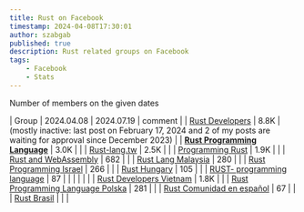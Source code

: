 ```yaml
---
title: Rust on Facebook
timestamp: 2024-04-08T17:30:01
author: szabgab
published: true
description: Rust related groups on Facebook
tags:
    - Facebook
    - Stats
---
```



Number of members on the given dates

| Group | 2024.04.08  | 2024.07.19 | comment |
| [Rust Developers](https://www.facebook.com/groups/1412062792318164/)                 | 8.8K | (mostly inactive: last post on February 17, 2024 and 2 of my posts are waiting for approval since December 2023) |
| [**Rust Programming Language**](https://www.facebook.com/groups/872919370237098/)    | 3.0K | |
| [Rust-lang.tw](https://www.facebook.com/groups/rust.tw/)                             | 2.5K | |
| [Programming Rust](https://www.facebook.com/groups/programming.rust/)                | 1.9K | |
| [Rust and WebAssembly](https://www.facebook.com/groups/210679123312155/)             | 682  | |
| [Rust Lang Malaysia](https://www.facebook.com/groups/1876280775927500/)              | 280  | |
| [Rust Programming Israel](https://www.facebook.com/groups/israelrust/)               | 266  | |
| [Rust Hungary](https://www.facebook.com/groups/rusthungary/)                         | 105  | |
| [RUST- programming language](https://www.facebook.com/groups/318562698734572/)       |  87  | |
|                                                                                      |      | |
| [Rust Developers Vietnam](https://www.facebook.com/groups/rustdevelopersvietnam/)    | 1.8K | |
| [Rust Programming Language Polska](https://www.facebook.com/groups/981118648722688/) |  281 | |
| [Rust Comunidad en español](https://www.facebook.com/groups/324722207284406/)        |  67  | |
| [Rust Brasil](https://www.facebook.com/groups/rustlangbrasil/)                       |      | |


